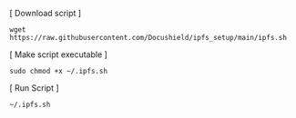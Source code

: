 [ Download script ]  
    
    wget https://raw.githubusercontent.com/Docushield/ipfs_setup/main/ipfs.sh


[ Make script executable ]  
     
    sudo chmod +x ~/.ipfs.sh


[ Run Script ]  
     
    ~/.ipfs.sh

